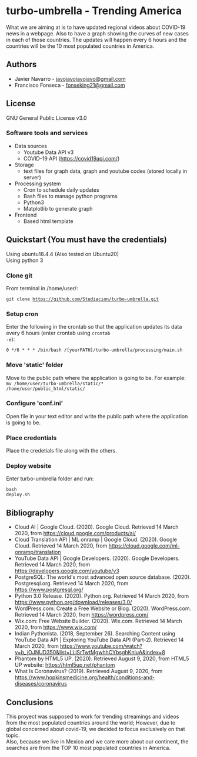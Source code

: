 # turbo-umbrella - Trending America      
What we are aiming at is to have updated regional videos about COVID-19	news in a webpage. Also to have a graph showing the curves of new cases in each of those countries. The updates will happen every 6 hours and the countries will be the 10 most populated countries in America.

## Authors
* Javier Navarro - javojavojavojavo@gmail.com
* Francisco Fonseca - fonseking21@gmail.com
	  
## License 
GNU General Public License v3.0

### Software tools and services
* Data sources
	* Youtube Data API v3
	* COVID-19 API (https://covid19api.com/)
* Storage
	* text files for graph data, graph and youtube codes (stored locally in server)
* Processing system
	* Cron to schedule daily updates
	* Bash files to manage python programs
	* Python3
	* Matplotlib to generate graph
* Frontend
	* Based html template

## Quickstart (You must have the credentials)    
Using ubuntu18.4.4   (Also tested on Ubuntu20)              
Using python 3                

### Clone git
From terminal in /home/user/: <pre><code>git clone https://github.com/Studiacion/turbo-umbrella.git</code></pre>

### Setup cron   
Enter the following in the crontab so that the application updates its data every 6 hours (enter crontab using <code>crontab -e</code>):     
<pre><code>0 */6 * * * /bin/bash /[yourPATH]/turbo-umbrella/processing/main.sh</code></pre>

### Move 'static' folder
Move to the public path where the application is going to be. For example: <code>mv /home/user/turbo-umbrella/static/* /home/user/public_html/static/
</code>

### Configure 'conf.ini'
Open file in your text editor and write the public path where the application is going to be.   

### Place credentials
Place the credetials file along with the others.                  


### Deploy website
Enter turbo-umbrella folder and run: <pre><code>bash deploy.sh</code></pre>     




		
## Bibliography
* Cloud AI | Google Cloud. (2020). Google Cloud. Retrieved 14 March 2020, from https://cloud.google.com/products/ai/
* Cloud Translation API | ML onramp | Google Cloud. (2020). Google Cloud. Retrieved 14 March 2020, from https://cloud.google.com/ml-onramp/translation
* YouTube Data API | Google Developers. (2020). Google Developers. Retrieved 14 March 2020, from https://developers.google.com/youtube/v3
* PostgreSQL: The world's most advanced open source database. (2020). Postgresql.org. Retrieved 14 March 2020, from https://www.postgresql.org/
* Python 3.0 Release. (2020). Python.org. Retrieved 14 March 2020, from https://www.python.org/download/releases/3.0/
* WordPress.com: Create a Free Website or Blog. (2020). WordPress.com. Retrieved 14 March 2020, from https://wordpress.com/
* Wix.com: Free Website Builder. (2020). Wix.com. Retrieved 14 March 2020, from https://www.wix.com/
* Indian Pythonista. (2018, September 26). Searching Content using YouTube Data API | Exploring YouTube Data API (Part-2). Retrieved 14 March 2020, from https://www.youtube.com/watch?v=b_jOJNUD350&list=LLlSrTwtMgwhhCYbsghKnluA&index=8
* Phantom by HTML5 UP. (2020). Retrieved August 9, 2020, from HTML5 UP website: https://html5up.net/phantom
* What Is Coronavirus? (2019). Retrieved August 9, 2020, from https://www.hopkinsmedicine.org/health/conditions-and-diseases/coronavirus

## Conclusions
This proyect was supposed to work for trending streamings and videos from the most populated countries around the world; However, due to global concerned about covid-19, we decided to focus exclusively on that topic.\
Also, because we live in Mexico and we care more about our continent, the searches are from the TOP 10 most populated countries in America.
